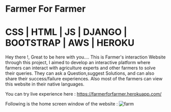 # Farmer For Farmer

# CSS | HTML | JS | DJANGO | BOOTSTRAP | AWS | HEROKU
Hey there !,  Great to be here with you....
This is Farmer's interaction Website through this project, I aimed to develop an interactive platform where farmers can interact with agriculture experts and other farmers to solve their queries. They can ask a Question,suggest Solutions, and can also share their success/failure experiences. Also most of the farmers can view this website in their native languages. 

You can try live experience here : https://farmerforfarmer.herokuapp.com/

Following is the home screen window of the website : 
![farm](https://user-images.githubusercontent.com/68388179/125942131-798d62cc-f93c-4d6d-ab7c-c9f03e78802a.png)

